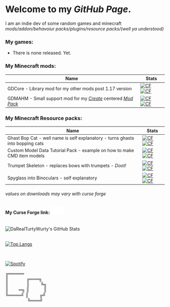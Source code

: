 # Welcome to my *GitHub Page*.

I am an indie dev of some random games and minecraft *mods/addon/behavoiur packs/plugins/resource packs/(well ya understood)*

### My games:
- There is none released. Yet.

### My Minecraft mods:
| Name | Stats |
| ----------- | ----------- |
| GDCore - Library mod for my other mods post 1.17 version | <a href="https://www.curseforge.com/minecraft/mc-mods/gdcore"><img src="http://cf.way2muchnoise.eu/510911.svg?badge_style=flat" alt="CF"></a> <a href="https://www.curseforge.com/minecraft/mc-mods/gdcore"><img src="http://cf.way2muchnoise.eu/versions/Versions_510911_all.svg?badge_style=flat" alt="CF"></a> |
| GDMAHM - Small support mod for my [*Create*](https://github.com/Creators-of-Create/Create) centered [*Mod Pack*](https://www.curseforge.com/minecraft/modpacks/medieval-autoheaven) | <a href="https://www.curseforge.com/minecraft/mc-mods/medieval-autoheaven-helper-mod"><img src="http://cf.way2muchnoise.eu/507003.svg?badge_style=flat" alt="CF"></a> <a href="https://www.curseforge.com/minecraft/mc-mods/medieval-autoheaven-helper-mod"><img src="http://cf.way2muchnoise.eu/versions/Versions_507003_all.svg?badge_style=flat" alt="CF"></a> |

### My Minecraft Resource packs:
| Name | Stats |
| ----------- | ----------- |
| Ghast Bop Cat - well name is self explanatory - turns ghasts into bopping cats | <a href="https://www.curseforge.com/minecraft/mc-mods/ghast-bop-cat"><img src="http://cf.way2muchnoise.eu/434986.svg?badge_style=flat" alt="CF"></a> <a href="https://www.curseforge.com/minecraft/mc-mods/ghast-bop-cat"><img src="http://cf.way2muchnoise.eu/versions/Versions_434986_all.svg?badge_style=flat" alt="CF"></a> |
| Custom Model Data Tutorial Pack - example on how to make CMD item models | <a href="https://www.curseforge.com/minecraft/mc-mods/custommodeldata-tutoriall"><img src="http://cf.way2muchnoise.eu/500060.svg?badge_style=flat" alt="CF"></a> <a href="https://www.curseforge.com/minecraft/mc-mods/custommodeldata-tutoriall"><img src="http://cf.way2muchnoise.eu/versions/Versions_500060_all.svg?badge_style=flat" alt="CF"></a> |
| Trumpet Skeleton - replaces bows with trumpets - *Doot!* | <a href="https://www.curseforge.com/minecraft/mc-mods/custommodeldata-tutoriall"><img src="http://cf.way2muchnoise.eu/493049.svg?badge_style=flat" alt="CF"></a> <a href="https://www.curseforge.com/minecraft/mc-mods/trumpet-skeleton"><img src="http://cf.way2muchnoise.eu/versions/Versions_493049_all.svg?badge_style=flat" alt="CF"></a> |
| Spyglass into Binoculars - self explanatory | <a href="https://www.curseforge.com/minecraft/mc-mods/spyglass-into-binoculars"><img src="http://cf.way2muchnoise.eu/488250.svg?badge_style=flat" alt="CF"></a> <a href="https://www.curseforge.com/minecraft/mc-mods/spyglass-into-binoculars"><img src="http://cf.way2muchnoise.eu/versions/Versions_488250_all.svg?badge_style=flat" alt="CF"></a> |
###### values on downloads may vary with curse forge
#### My Curse Forge link: <a href="https://www.curseforge.com/members/gibberishdev/projects"><img src="https://github.com/GibberishDev/resrrep/blob/main/anvil.png" alt="CF"></a>
<br>
<img align="left" alt="DaRealTurtyWurty's GitHub Stats" src="https://github-readme-stats-hwa9vez0v.vercel.app/api?username=GibberishDev&show_icons=true&hide_border=true&theme=gruvbox"/>

<br>
<br>

[![Top Langs](https://github-readme-stats.vercel.app/api/top-langs/?username=GibberishDev&layout=compact&theme=gruvbox)](https://github.com/anuraghazra/github-readme-stats)

<br>

[![Spotify](https://novatorem-six-lemon.vercel.app/api/spotify)](https://open.spotify.com/user/Gibberish)
<br>

╔═════<br>
║ ⠀ ⠀ ⠀⠀ ╔═══╗<br>
║ ⠀⠀ ⠀ ⠀ ║⠀ ⠀⠀╚╗<br>
║ ⠀  ⠀ ═╗ ║⠀⠀ ⠀⠀║<br>
╚════╝ ║⠀ ⠀⠀╔╝<br>
⠀ ⠀⠀⠀ ⠀⠀╚═══╝<br>


